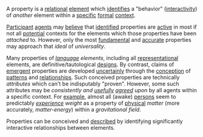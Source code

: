 A property is a [relational](https://github.com/gcassel/Modular-Organization-Terminology/blob/master/terms/relationship.md) [element](https://github.com/gcassel/Modular-Organization-Terminology/blob/master/terms/element.md) which [identifies](https://github.com/gcassel/Modular-Organization-Terminology/blob/master/terms/identify.md) a "behavior" ([interactivity](https://github.com/gcassel/Modular-Organization-Terminology/blob/master/terms/interaction.md)) of *another* element within a [specific](https://github.com/gcassel/Modular-Organization-Terminology/blob/master/terms/specific.md) [formal](https://github.com/gcassel/Modular-Organization-Terminology/edit/master/terms/form.md) [context](https://github.com/gcassel/Modular-Organization-Terminology/blob/master/terms/context.md).

[Participant](https://github.com/gcassel/Modular-Organization-Terminology/edit/master/terms/participation.md) [agents](https://github.com/gcassel/Modular-Organization-Terminology/edit/master/terms/agent.md) may [believe](https://github.com/gcassel/Modular-Organization-Terminology/blob/master/terms/belief.md) that [identified](https://github.com/gcassel/Modular-Organization-Terminology/blob/master/terms/identify.md) properties are [active](https://github.com/gcassel/Modular-Organization-Terminology/blob/master/terms/active.md) in most if not all [potential](https://github.com/gcassel/Modular-Organization-Terminology/blob/master/terms/potential.md) contexts for the elements which those properties have been *attached* to.  However, only the most [fundamental](https://github.com/gcassel/Modular-Organization-Terminology/blob/master/terms/fundamental.md) and [accurate](https://github.com/gcassel/Modular-Organization-Terminology/blob/master/terms/accuracy.md) properties may approach that  *ideal* of *universality*.   

Many properties of *[language](https://github.com/gcassel/Modular-Organization-Terminology/blob/master/terms/language.md) elements*, including all [representational](https://github.com/gcassel/Modular-Organization-Terminology/blob/master/terms/representation.md) elements, are definitive/tautological [designs](https://github.com/gcassel/Modular-Organization-Terminology/blob/master/terms/design.md).  By contrast, claims of [emergent](https://github.com/gcassel/Modular-Organization-Terminology/blob/master/terms/emergence.md) properties are developed [uncertainly](https://github.com/gcassel/Modular-Organization-Terminology/blob/master/terms/probability.md) through the [conception](https://github.com/gcassel/Modular-Organization-Terminology/blob/master/terms/concept.md) of [patterns](https://github.com/gcassel/Modular-Organization-Terminology/blob/master/terms/pattern.md) and [relationships](https://github.com/gcassel/Modular-Organization-Terminology/blob/master/terms/relationship.md).  Such conceived properties are technically *attributes* which can't be indisputably "proven".  However, some such attributes may be *consistently and [usefully](https://github.com/gcassel/Modular-Organization-Terminology/blob/master/terms/use.md) [agreed](https://github.com/gcassel/Modular-Organization-Terminology/blob/master/terms/agreement.md) upon* by all agents within a specific context.  For [example](https://github.com/gcassel/Modular-Organization-Terminology/blob/master/terms/example.md), almost all (awake) [persons](https://github.com/gcassel/Modular-Organization-Terminology/blob/master/terms/person.md) seem to predictably *[experience](https://github.com/gcassel/Modular-Organization-Terminology/blob/master/terms/experience.md) weight* as a property of [physical](https://github.com/gcassel/Modular-Organization-Terminology/blob/master/terms/physical.md) *matter* (more accurately, *matter-energy*) within a *gravitational* *field*.
 
Properties can be conceived and [described](https://github.com/gcassel/Modular-Organization-Terminology/blob/master/terms/description.md) by identifying significantly interactive relationships between elements.
